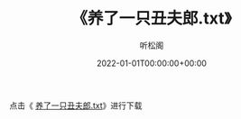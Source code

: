 ﻿---
title:  《养了一只丑夫郎.txt》
date:   2022-01-01T00:00:00+00:00
author: 听松阁
layout: post
permalink: /养了一只丑夫郎/
categories: 小说
tags: [小说]
---

点击《 [养了一只丑夫郎.txt](http://img.660000.xyz/bookstukust/book/bntxt/10/养了一只丑夫郎.txt)》进行下载